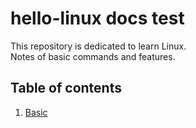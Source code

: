 # hello-linux docs test
This repository is dedicated to learn Linux.  
Notes of basic commands and features.

## Table of contents
1.  [Basic](/commands/commands.md#basic)
